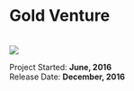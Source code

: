 <h1> Gold Venture </h1><br>
<a href="https://www.roblox.com/games/563519114/--"><img src='https://t7.rbxcdn.com/f15d26dda065f925da0f31332ab3543a'></a>
<br>

Project Started: <b>June, 2016</b><br>
Release Date: <b>December, 2016</b><br>
